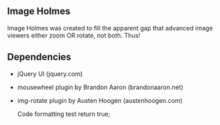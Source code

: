 ## Image Holmes

Image Holmes was created to fill the apparent gap that advanced image viewers either zoom OR rotate, not both. Thus!

## Dependencies
 * jQuery UI (jquery.com)
 * mousewheel plugin by Brandon Aaron (brandonaaron.net)
 * img-rotate plugin by Austen Hoogen (austenhoogen.com)
 
	Code formatting test
	return true;
